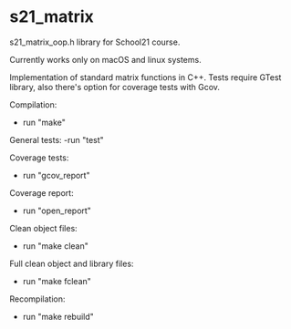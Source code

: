 # s21_matrix
s21_matrix_oop.h library for School21 course.

Currently works only on macOS and linux systems.

Implementation of standard matrix functions in C++. Tests require GTest library, also there's option for coverage tests with Gcov.

Compilation:
- run "make"

General tests:
-run "test"

Coverage tests:
- run "gcov_report"

Coverage report:
- run "open_report"

Clean object files:
- run "make clean"

Full clean object and library files:
- run "make fclean"

Recompilation:
- run "make rebuild"
